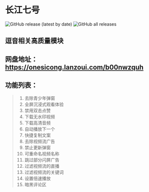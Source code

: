 # 长江七号
<img alt="GitHub release (latest by date)" src="https://img.shields.io/github/v/release/Xposed-Modules-Repo/com.plus.dy">   <img alt="GitHub all releases" src="https://img.shields.io/github/downloads/Xposed-Modules-Repo/com.plus.dy/total">
## 逗音相关高质量模块
## 网盘地址：https://onesicong.lanzoui.com/b00nwzquh
## 功能列表：
> 1. 去除青少年弹窗
> 2. 全屏沉浸式观看体验
> 3. 禁用双击点赞
> 4. 下载无水印视频
> 5. 下载高清音频
> 6. 自动播放下一个
> 7. 快捷复制文案
> 8. 去除视频流广告
> 9. 禁止更新弹窗
> 10. 可重命名视频名称
> 11. 跳过部分闪屏广告
> 12. 过滤视频流的直播
> 13. 过滤视频流的关键词
> 14. 设置倍速播放
> 15. 暗黑评论区